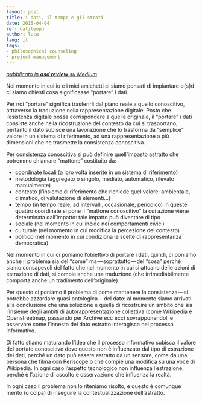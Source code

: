 ```yaml
---
layout: post
title: i dati, il tempo e gli strati
date: 2015-04-04
ref: datitempo
author: luca
lang: it
tags:
- philosophical counseling
- project management
---
```


*[<i class="fa fa-medium" aria-hidden="true"></i> pubblicato in **osd review** su Medium](https://medium.com/opensensorsdata-review/i-dati-il-tempo-e-gli-strati-773ab4e2651)*


Nel momento in cui io e i miei amichetti ci siamo pensati di impiantare o{s}d ci siamo chiesti cosa significasse “portare” i dati.

Per noi “portare” significa trasferirli dal piano reale a quello conoscitivo, attraverso la traduzione nella rappresentazione digitale. Posto che l’esistenza digitale possa corrispondere a quella originale, il “portare” i dati consiste anche nella ricostruzione del contesto da cui si trasportano; pertanto il dato subisce una lavorazione che lo trasforma da “semplice” valore in un sistema di riferimento, ad una rappresentazione a più dimensioni che ne trasmette la consistenza conoscitiva.

Per consistenza conoscitiva si può definire quell’impasto astratto che potremmo chiamare “mattone” costituito da:

- coordinate locali (a loro volta inserite in un sistema di riferimento)
- metodologia (aggregato o singolo, mediato, automatico, rilevato manualmente)
- contesto (l’insieme di riferimento che richiede quel valore: ambientale, climatico, di valutazione di elementi…)
- tempo (in tempo reale, ad intervalli, occasionale, periodico)
in queste quattro coordinate si pone il “mattone conoscitivo” la cui azione viene determinata dall’impatto: tale impatto può diventare di tipo
- sociale (nel momento in cui incide nei comportamenti civici)
- culturale (nel momento in cui modifica la percezione del contesto)
- politico (nel momento in cui condiziona le scelte di rappresentanza democratica)

Nel momento in cui ci poniamo l’obiettivo di portare i dati, quindi, ci poniamo anche il problema sia del “come” ma — soprattutto — del “cosa” perché siamo consapevoli del fatto che nel momento in cui si attuano delle azioni di estrazione di dati, si compie anche una traduzione (che irrimediabilmente comporta anche un tradimento dell’originale).

Per questo ci poniamo il problema di come mantenere la consistenza — si potrebbe azzardare quasi ontologica — del dato: al momento siamo arrivati alla conclusione che una soluzione è quella di ricostruire un ambito che sia l’insieme degli ambiti di autorappresentazione collettiva (come Wikipedia e Openstreetmap, passando per Archive ecc ecc) sovrapponendoli e osservare come l’innesto del dato estratto interagisca nel processo informativo.

Di fatto stiamo maturando l’idea che il processo informativo subisca il valore del portato conoscitivo dove questo non è influenzato dal tipo di estrazione dei dati, perché un dato può essere estratto da un sensore, come da una persona che filma con Periscope o che compie una modifica su una voce di Wikipedia. In ogni caso l’aspetto tecnologico non influenza l’estrazione, perché è l’azione di ascolto e osservazione che influenza la realtà.

In ogni caso il problema non lo riteniamo risolto, e questo è comunque merito (o colpa) di inseguire la contestualizzazione dell’astratto.
